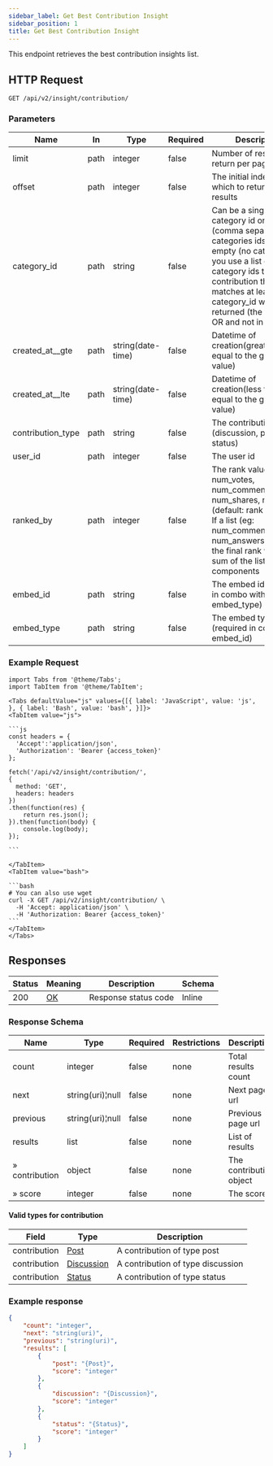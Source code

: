 ```yaml
---
sidebar_label: Get Best Contribution Insight
sidebar_position: 1
title: Get Best Contribution Insight
---
```


This endpoint retrieves the best contribution insights list.

## HTTP Request

`GET /api/v2/insight/contribution/`

### Parameters

| Name              |In|Type|Required| Description                                                                                                                                                                                                                                               |
|-------------------|---|---|---|-----------------------------------------------------------------------------------------------------------------------------------------------------------------------------------------------------------------------------------------------------------|
| limit             |path|integer|false| Number of results to return per page                                                                                                                                                                                                                      |
| offset            |path|integer|false| The initial index from which to return the results                                                                                                                                                                                                        |
| category_id     |path| string          |false| Can be a single category id or list (comma separated) of categories ids. 0 means empty (no category). If you use a list of category ids then any contribution that matches at least one category_id will be returned (the filter is in OR and not in AND) |
| created_at__gte   |path|string(date-time)|false| Datetime of creation(greater than or equal to the given value)                                                                                                                                                                                            |
| created_at__lte   |path|string(date-time)|false| Datetime of creation(less than or equal to the given value)                                                                                                                                                                                               |
| contribution_type |path|string|false| The contribution type (discussion, post, status)                                                                                                                                                                                                          |
| user_id           |path|integer|false| The user id                                                                                                                                                                                                                                               |
| ranked_by         |path|integer|false| The rank value to use: num_votes, num_comments, num_shares, num_views (default: rank function). If a list (eg: num_comments, num_answers_received) the final rank will be the sum of the list components                                                  |
|embed_id|path|string|false| The embed id (required in combo with embed_type)                                                                                                                                                                                                          |
|embed_type|path|string|false| The embed type (required in combo with embed_id)                                                                                                                                                                                                          |

### Example Request

````mdx-code-block
import Tabs from '@theme/Tabs';
import TabItem from '@theme/TabItem';

<Tabs defaultValue="js" values={[{ label: 'JavaScript', value: 'js', }, { label: 'Bash', value: 'bash', }]}>
<TabItem value="js">

```js
const headers = {
  'Accept':'application/json',
  'Authorization': 'Bearer {access_token}'
};

fetch('/api/v2/insight/contribution/',
{
  method: 'GET',
  headers: headers
})
.then(function(res) {
    return res.json();
}).then(function(body) {
    console.log(body);
});

```

</TabItem>
<TabItem value="bash">

```bash
# You can also use wget
curl -X GET /api/v2/insight/contribution/ \
  -H 'Accept: application/json' \
  -H 'Authorization: Bearer {access_token}'
```
</TabItem>
</Tabs>
````

## Responses

|Status|Meaning|Description|Schema|
|---|---|---|---|
|200|[OK](https://tools.ietf.org/html/rfc7231#section-6.3.1)|Response status code|Inline|

### Response Schema

| Name           | Type             |Required|Restrictions| Description             |
|----------------|------------------|---|---|-------------------------|
| count          | integer          |false|none| Total results count     |
| next           | string(uri)¦null |false|none| Next page url           |
| previous       | string(uri)¦null |false|none| Previous page url       |
| results        | list             |false|none| List of results         |
| » contribution | object|false|none| The contribution object |
| » score        | integer          |false|none| The score         |

#### Valid types for contribution

| Field        | Type                                | Description                        |
|--------------|-------------------------------------|------------------------------------|
| contribution | [Post](/docs/apireference/v2/schemas/post)             | A contribution of type post        |
| contribution | [Discussion](/docs/apireference/v2/schemas/discussion) | A contribution of type discussion  |
| contribution | [Status](/docs/apireference/v2/schemas/status)         | A contribution of type status |

### Example response

```json
{
    "count": "integer",
    "next": "string(uri)",
    "previous": "string(uri)",
    "results": [
        {
            "post": "{Post}",
            "score": "integer"
        },
        {
            "discussion": "{Discussion}",
            "score": "integer"
        },
        {
            "status": "{Status}",
            "score": "integer"
        }
    ]
}
```





